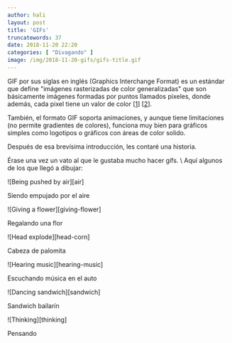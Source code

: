 ```yaml
---
author: hali
layout: post
title: 'GIFs'
truncatewords: 37
date: 2018-11-20 22:20
categories: [ "Divagando" ]
image: /img/2018-11-20-gifs/gifs-title.gif
---
```


GIF por sus siglas en inglés (Graphics Interchange Format) es un
estándar que define "imágenes rasterizadas de color generalizadas" que
son básicamente imágenes formadas por puntos llamados pixeles, donde
además, cada pixel tiene un valor de color \[[1][1]\] \[[2][2]\].

También, el formato GIF soporta animaciones, y aunque tiene limitaciones
(no permite gradientes de colores), funciona muy bien para gráficos
simples como logotipos o gráficos con áreas de color solido.

Después de esa brevísima introducción, les contaré una historia.

Érase una vez un vato al que le gustaba mucho hacer gifs. \\
Aquí algunos de los que llegó a dibujar:

<div class="has-text-centered box red-velvet-bg">
  <p class="image-container box" markdown="1">
    ![Being pushed by air][air]
  </p>
  <p class="is-italic has-background-white image-art-title">
    Siendo empujado por el aire
  </p>
</div>

<div class="has-text-centered box blue-velvet-bg">
  <p class="image-container box" markdown="1">
    ![Giving a flower][giving-flower]
  </p>
  <p class="is-italic has-background-white image-art-title">
    Regalando una flor
  </p>
</div>

<div class="has-text-centered box purple-velvet-bg">
  <p class="image-container box" markdown="1">
    ![Head explode][head-corn]
  </p>
  <p class="is-italic has-background-white image-art-title">
    Cabeza de palomita
  </p>
</div>

<div class="has-text-centered box green-velvet-bg">
  <p class="image-container box" markdown="1">
    ![Hearing music][hearing-music]
  </p>
  <p class="is-italic has-background-white image-art-title">
    Escuchando música en el auto
  </p>
</div>

<div class="has-text-centered box purple-velvet-bg">
  <p class="image-container box" markdown="1">
    ![Dancing sandwich][sandwich]
  </p>
  <p class="is-italic has-background-white image-art-title">
    Sandwich bailarín
  </p>
</div>

<div class="has-text-centered box blue-velvet-bg">
  <p class="image-container box" markdown="1">
    ![Thinking][thinking]
  </p>
  <p class="is-italic has-background-white image-art-title">
    Pensando
  </p>
</div>

[1]: https://www.w3.org/Graphics/GIF/spec-gif87.txt
[2]: https://support.99designs.com/hc/es/articles/204761835--Qué-son-los-vectores-y-las-imagenes-rasterizadas-Cuándo-debería-usarlas-
[air]: /img/2018-11-20-gifs/air.gif
[giving-flower]: /img/2018-11-20-gifs/giving-flower.gif
[head-corn]: /img/2018-11-20-gifs/head-corn.gif
[hearing-music]: /img/2018-11-20-gifs/hearing-music.gif
[sandwich]: /img/2018-11-20-gifs/sandwich.gif
[thinking]: /img/2018-11-20-gifs/thinking.gif
